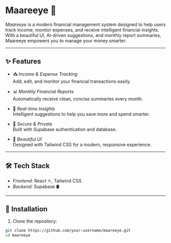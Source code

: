 # Maareeye 💸

*Maareeye* is a modern financial management system designed to help users track income, monitor expenses, and receive intelligent financial insights. With a beautiful UI, AI-driven suggestions, and monthly report summaries, Maareeye empowers you to manage your money smarter.

---

## ✨ Features

- 📥 *Income & Expense Tracking*  
  Add, edit, and monitor your financial transactions easily.

- 📊 *Monthly Financial Reports*  
  Automatically receive clean, concise summaries every month.

- 🤖 *Real-time Insights*  
  Intelligent suggestions to help you save more and spend smarter.

- 🔐 *Secure & Private*  
  Built with Supabase authentication and database.

- 🎨 *Beautiful UI*  
  Designed with Tailwind CSS for a modern, responsive experience.

---

## 🛠 Tech Stack

- *Frontend:* React ⚛, Tailwind CSS   
- *Backend:* Supabase 🛢

---

## 🚀 Installation

1. Clone the repository:

```bash
git clone https://github.com/your-username/maareeye.git
cd maareeye